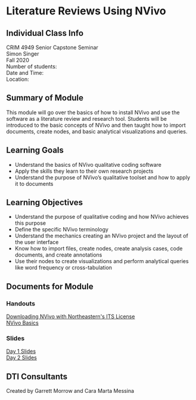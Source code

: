 # Literature Reviews Using NVivo

## Individual Class Info
CRIM 4949 Senior Capstone Seminar
<br>
Simon Singer
<br>
Fall 2020
<br>
Number of students:
<br>
Date and Time:
<br>
Location:
<br>

## Summary of Module
This module will go over the basics of how to install NVivo and use the software as a literature review and research tool. Students will be introduced to the basic concepts of NVivo and then taught how to import documents, create nodes, and basic analytical visualizations and queries.

## Learning Goals
- Understand the basics of NVivo qualitative coding software
- Apply the skills they learn to their own research projects
- Understand the purpose of NVivo’s qualitative toolset and how to apply it to documents

## Learning Objectives
- Understand the purpose of qualitative coding and how NVivo achieves this purpose
- Define the specific NVivo terminology
- Understand the mechanics creating an NVivo project and the layout of the user interface
- Know how to import files, create nodes, create analysis cases, code documents, and create annotations
- Use their nodes to create visualizations and perform analytical queries like word frequency or cross-tabulation


## Documents for Module

### Handouts

[Downloading NVivo with Northeastern's ITS License]()
<br>
[NVivo Basics]()

### Slides

[Day 1 Slides]()<br>
[Day 2 Slides]()<br>


## DTI Consultants
Created by Garrett Morrow and Cara Marta Messina
